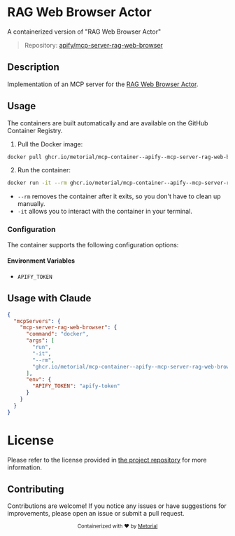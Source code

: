 
# RAG Web Browser Actor

A containerized version of "RAG Web Browser Actor"

> Repository: [apify/mcp-server-rag-web-browser](https://github.com/apify/mcp-server-rag-web-browser)

## Description

Implementation of an MCP server for the [RAG Web Browser Actor](https://apify.com/apify/rag-web-browser).


## Usage

The containers are built automatically and are available on the GitHub Container Registry.

1. Pull the Docker image:

```bash
docker pull ghcr.io/metorial/mcp-container--apify--mcp-server-rag-web-browser--mcp-server-rag-web-browser
```

2. Run the container:

```bash
docker run -it --rm ghcr.io/metorial/mcp-container--apify--mcp-server-rag-web-browser--mcp-server-rag-web-browser 
```

- `--rm` removes the container after it exits, so you don't have to clean up manually.
- `-it` allows you to interact with the container in your terminal.


### Configuration

The container supports the following configuration options:




#### Environment Variables

- `APIFY_TOKEN`




## Usage with Claude

```json
{
  "mcpServers": {
    "mcp-server-rag-web-browser": {
      "command": "docker",
      "args": [
        "run",
        "-it",
        "--rm",
        "ghcr.io/metorial/mcp-container--apify--mcp-server-rag-web-browser--mcp-server-rag-web-browser"
      ],
      "env": {
        "APIFY_TOKEN": "apify-token"
      }
    }
  }
}
```

# License

Please refer to the license provided in [the project repository](https://github.com/apify/mcp-server-rag-web-browser) for more information.

## Contributing

Contributions are welcome! If you notice any issues or have suggestions for improvements, please open an issue or submit a pull request.

<div align="center">
  <sub>Containerized with ❤️ by <a href="https://metorial.com">Metorial</a></sub>
</div>
  